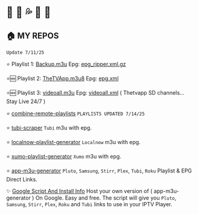# 🎥 🍆 💦 🍑 🔞

## :house: MY REPOS

`Update 7/11/25`

:star: Playlist 1: [Backup.m3u](https://raw.githubusercontent.com/BuddyChewChew/My-Streams/refs/heads/main/Backup.m3u) Epg: [epg_ripper.xml.gz](https://epgshare01.online/epgshare01/epg_ripper_ALL_SOURCES1.xml.gz) 

:star::new: Playlist 2: [TheTVApp.m3u8](https://raw.githubusercontent.com/BuddyChewChew/My-Streams/refs/heads/main/TheTVApp.m3u8) Epg: [epg.xml](https://tvpass.org/epg.xml) 

:star::new: Playlist 3: [videoall.m3u](https://raw.githubusercontent.com/BuddyChewChew/buddylive/refs/heads/main/en/videoall.m3u) Epg: [videoall.xml](https://raw.githubusercontent.com/BuddyChewChew/buddylive/refs/heads/main/en/videoall.xml) ( Thetvapp SD channels... Stay Live 24/7 )

:star: [combine-remote-playlists](https://github.com/BuddyChewChew/combine-remote-playlists) `PLAYLISTS UPDATED 7/14/25`

:star: [tubi-scraper](https://github.com/BuddyChewChew/tubi-scraper) `Tubi` m3u with epg.

:star: [localnow-playlist-generator](https://github.com/BuddyChewChew/localnow-playlist-generator) `Localnow` m3u with epg.

:star: [xumo-playlist-generator](https://github.com/BuddyChewChew/xumo-playlist-generator) `Xumo` m3u with epg.

:star: [app-m3u-generator](https://github.com/BuddyChewChew/app-m3u-generator) `Pluto`, `Samsung`, `Stirr`, `Plex`, `Tubi`, `Roku`  Playlist & EPG Direct Links.

:sparkles: [Google Script And Install Info](https://github.com/BuddyChewChew/My-Streams/tree/main/Google%20Script%20And%20Install%20Info) Host your own version of ( app-m3u-generator ) On Google. Easy and free. The script will give you `Pluto`, `Samsung`, `Stirr`, `Plex`, `Roku` and `Tubi` links to use in your IPTV Player.

